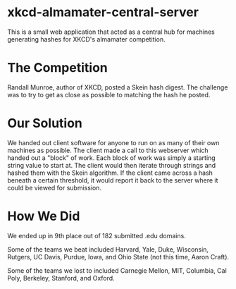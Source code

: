 xkcd-almamater-central-server
===================

This is a small web application that acted as a central hub for machines generating hashes for XKCD's almamater competition.


The Competition
===============

Randall Munroe, author of XKCD, posted a Skein hash digest.  The challenge was to try to get as close as possible to matching the hash he posted.


Our Solution
============

We handed out client software for anyone to run on as many of their own machines as possible.  The client made a call to this webserver which handed out a "block" of work.  Each block of work was simply a starting string value to start at.  The client would then iterate through strings and hashed them with the Skein algorithm.  If the client came across a hash beneath a certain threshold, it would report it back to the server where it could be viewed for submission.



How We Did
==========

We ended up in 9th place out of 182 submitted .edu domains.  

Some of the teams we beat included Harvard, Yale, Duke, Wisconsin, Rutgers, UC Davis, Purdue, Iowa, and Ohio State (not this time, Aaron Craft).

Some of the teams we lost to included Carnegie Mellon, MIT, Columbia, Cal Poly, Berkeley, Stanford, and Oxford.
